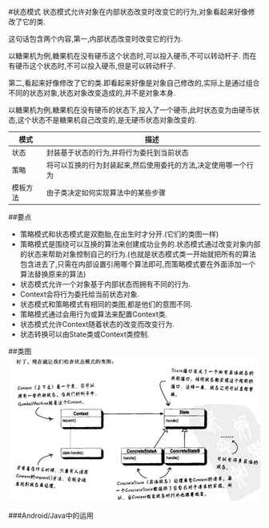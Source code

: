 #状态模式
状态模式允许对象在内部状态改变时改变它的行为,对象看起来好像修改了它的类.

这句话包含两个内容,第一,内部状态改变时改变它的行为.

以糖果机为例,糖果机在没有硬币这个状态时,可以投入硬币,不可以转动杆子.
而在有硬币这个状态时,不可以投入硬币,但是可以转动杆子.

第二,看起来好像修改了它的类.即看起来好像是对象自己修改的,实际上是通过组合不同的状态对象,状态对象改变造成的,并不是对象本身.

以糖果机为例,糖果机在没有硬币的状态下,投入了一个硬币,此时状态变为由硬币状态,这个状态不是糖果机自己改变的,是无硬币状态对象改变的.

模式|描述
---|---
状态|封装基于状态的行为,并将行为委托到当前状态
策略|将可以互换的行为封装起来,然后使用委托的方法,决定使用哪一个行为
模板方法|由子类决定如何实现算法中的某些步骤

##要点
 * 策略模式和状态模式是双胞胎,在出生时才分开.(它们的类图一样)
 * 策略模式是围绕可以互换的算法来创建成功业务的.状态模式通过改变对象内部的状态来帮助对象控制自己的行为.(也就是状态模式类一开始就把所有的算法包含进去了,只需在内部设置引用哪个算法即可,而策略模式要在外面添加一个算法替换原来的算法)
 * 状态模式允许一个对象基于内部状态而拥有不同的行为.
 * Context会将行为委托给当前状态对象.
 * 状态模式和策略模式有相同的类图,都是他们的意图不同.
 * 策略模式通过会用行为或算法来配置Context类.
 * 状态模式允许Context随着状态的改变而改变行为.
 * 状态转换可以由State类或Context类控制.


##类图
![Class Graph](/code/src/main/java/com/siyehua/chapter10/chapter10_001.jpg)

###Android/Java中的运用
